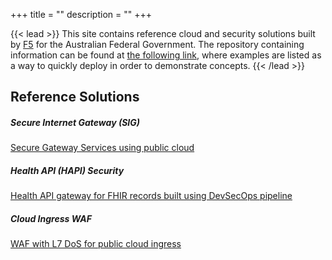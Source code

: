 +++
title = ""
description = ""
+++

{{< lead >}}
This site contains reference cloud and security solutions built by <a href="https://f5.com" target="_blank">F5</a> for the Australian Federal Government. The repository containing information can be found at <a href="https://github.com/apcj-f5/ausfed-solutions" target="_blank"> the following link</a>, where examples are listed as a way to quickly deploy in order to demonstrate concepts.
{{< /lead >}}


## Reference Solutions
<div class="row py-3 mb-5">
	<div class="col-md-4">
		<div class="card flex-row border-0">
			<div class="mt-3">
				<span class="fas fa-tachometer-alt fa-2x text-primary"></span>
			</div>
			<div class="card-body pl-2">
				<h5 class="card-title">
                    Secure Internet Gateway (SIG)
				</h5>
				<p class="card-text text-muted">
                    <a href=https://github.com/apcj-f5/ausfed-sig target="_blank">
					Secure Gateway Services using public cloud
                    </a>
				</p>
			</div>
		</div>
	</div>
	<div class="col-md-4">
		<div class="card flex-row border-0">
			<div class="mt-3">
				<span class="fas fa-project-diagram fa-2x text-primary"></span>
			</div>
			<div class="card-body pl-2">
				<h5 class="card-title">
                    Health API (HAPI) Security
				</h5>
				<p class="card-text text-muted">
                    <a href="https://github.com/apcj-f5/hapi-fhir" target="_blank">
					Health API gateway for FHIR records built using DevSecOps pipeline
                    </a>
				</p>
			</div>
		</div>
	</div>
	<div class="col-md-4">
		<div class="card flex-row border-0">
			<div class="mt-3">
				<span class="fas fa-paint-brush fa-2x text-primary"></span>
			</div>
			<div class="card-body pl-2">
				<h5 class="card-title">
                    Cloud Ingress WAF
				</h5>
				<p class="card-text text-muted">
                    <a href="https://github.com/apcj-f5/cloud-ingress-appsec" target="_blank">
					WAF with L7 DoS for public cloud ingress
                    </a>
				</p>
			</div>
		</div>
	</div>
</div>

